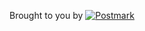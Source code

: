 <p>Brought to you by 
  <a href="http://postmarkapp.com">
   <img src="http://assets.wildbit.com/postmark/misc/postmark.svg" alt="Postmark" align="top">
  </a>
</p>